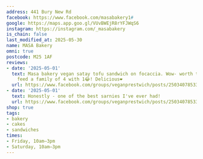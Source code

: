 ```yaml
---
address: 441 Bury New Rd
facebook: https://www.facebook.com/masabakery1#
google: https://maps.app.goo.gl/VUvBWEjR8rYFJWqS6
instagram: https://instagram.com/_masabakery
is_chain: false
last_modified_at: 2025-05-30
name: MASA Bakery
omni: true
postcode: M25 1AF
reviews:
- date: '2025-05-01'
  text: Masa bakery vegan satay tofu sandwich on focaccia. Wow- worth the hype. Could
    feed a family of 4 with 1😂! Delicious❤️
  url: https://www.facebook.com/groups/veganprestwich/posts/2503407853369949/
- date: '2025-05-01'
  text: Honestly - one of the best sarnies I've ever had!
  url: https://www.facebook.com/groups/veganprestwich/posts/2503407853369949/
shop: true
tags:
- bakery
- cakes
- sandwiches
times:
- Friday, 10am–3pm
- Saturday, 10am–3pm
---
```

